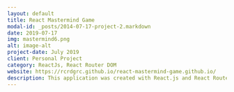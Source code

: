 ```yaml
---
layout: default
title: React Mastermind Game
modal-id: _posts/2014-07-17-project-2.markdown
date: 2019-07-17
img: mastermind6.png
alt: image-alt
project-date: July 2019
client: Personal Project
category: ReactJs, React Router DOM
website: https://rcrdgrc.github.io/react-mastermind-game.github.io/
description: This application was created with React.js and React Router DOM. It is a guessing game that relies on components passing props efficiently. Enjoy playing!
---
```

